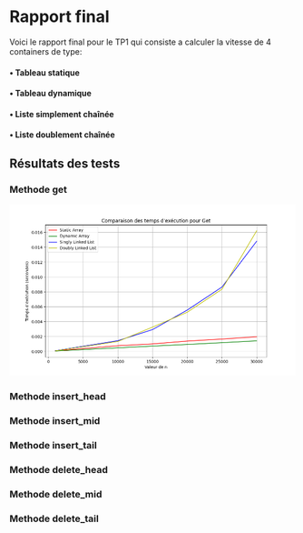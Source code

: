 # Rapport final

Voici le rapport final pour le TP1 qui consiste a calculer la vitesse de 4 containers de type:

#### • Tableau statique ####
#### • Tableau dynamique ####
#### • Liste simplement chaînée ####
#### • Liste doublement chaînée ####

## Résultats des tests ##

### Methode get ###

![get](./result/comparaison_get.png)



### Methode insert_head ###
### Methode insert_mid ###
### Methode insert_tail ###
### Methode delete_head ###
### Methode delete_mid ###
### Methode delete_tail ###
